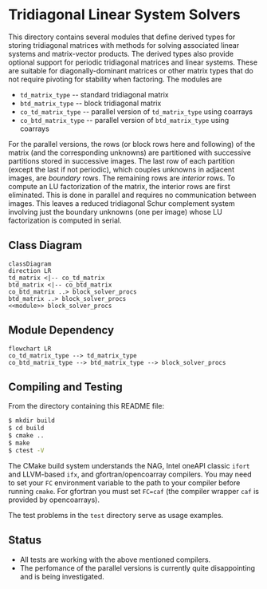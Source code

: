 # Tridiagonal Linear System Solvers

This directory contains several modules that define derived types for storing
tridiagonal matrices with methods for solving associated linear systems and
matrix-vector products. The derived types also provide optional support for
periodic tridiagonal matrices and linear systems. These are suitable for
diagonally-dominant matrices or other matrix types that do not require
pivoting for stability when factoring. The modules are

* `td_matrix_type` -- standard tridiagonal matrix
* `btd_matrix_type` -- block tridiagonal matrix
* `co_td_matrix_type` -- parallel version of `td_matrix_type` using coarrays
* `co_btd_matrix_type` -- parallel version of `btd_matrix_type` using coarrays
  
For the parallel versions, the rows (or block rows here and following) of the
matrix (and the corresponding unknowns) are partitioned with successive
partitions stored in successive images. The last row of each partition (except
the last if not periodic), which couples unknowns in adjacent images, are
*boundary* rows. The remaining rows are *interior* rows. To compute an LU
factorization of the matrix, the interior rows are first eliminated. This is
done in parallel and requires no communication between images. This leaves a
reduced tridiagonal Schur complement system involving just the boundary
unknowns (one per image) whose LU factorization is computed in serial.

## Class Diagram
```mermaid
classDiagram
direction LR
td_matrix <|-- co_td_matrix
btd_matrix <|-- co_btd_matrix
co_btd_matrix ..> block_solver_procs
btd_matrix ..> block_solver_procs
<<module>> block_solver_procs
```

## Module Dependency
```mermaid
flowchart LR
co_td_matrix_type --> td_matrix_type
co_btd_matrix_type --> btd_matrix_type --> block_solver_procs
```

## Compiling and Testing
From the directory containing this README file:
```sh
$ mkdir build
$ cd build
$ cmake ..
$ make
$ ctest -V
```
The CMake build system understands the NAG, Intel oneAPI classic `ifort` and
LLVM-based `ifx`, and gfortran/opencoarray compilers. You may need to set your
`FC` environment variable to the path to your compiler before running `cmake`.
For gfortran you must set `FC=caf` (the compiler wrapper `caf` is provided by
opencoarrays).

The test problems in the `test` directory serve as usage examples.

## Status

* All tests are working with the above mentioned compilers.
* The perfomance of the parallel versions is currently quite disappointing and
  is being investigated.
